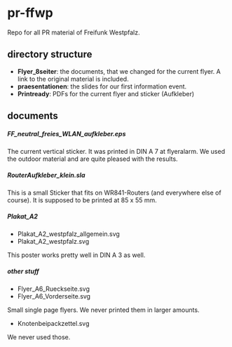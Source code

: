 pr-ffwp
=======

Repo for all PR material of Freifunk Westpfalz.


directory structure 
-------------------

- **Flyer_8seiter**: the documents, that we changed for the current flyer. A link to the original material is included.
- **praesentationen**: the slides for our first information event.
- **Printready**: PDFs for the current flyer and sticker (Aufkleber)


documents
---------

##### FF_neutral_freies_WLAN_aufkleber.eps

The current vertical sticker. It was printed in DIN A 7 at flyeralarm. We used the outdoor material and are quite pleased with the results.


##### RouterAufkleber_klein.sla

This is a small Sticker that fits on WR841-Routers (and everywhere else of course).
It is supposed to be printed at  85 x 55 mm.


##### Plakat_A2

- Plakat_A2_westpfalz_allgemein.svg
- Plakat_A2_westpfalz.svg

This poster works pretty well in DIN A 3 as well. 


##### other stuff

- Flyer_A6_Rueckseite.svg
- Flyer_A6_Vorderseite.svg

Small single page flyers. We never printed them in larger amounts.


- Knotenbeipackzettel.svg

We never used those.




